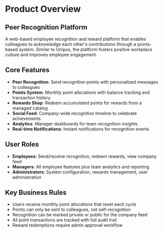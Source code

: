 # Product Overview

## Peer Recognition Platform

A web-based employee recognition and reward platform that enables colleagues to acknowledge each other's contributions through a points-based system. Similar to Unipos, the platform fosters positive workplace culture and improves employee engagement.

## Core Features

- **Peer Recognition**: Send recognition points with personalized messages to colleagues
- **Points System**: Monthly point allocations with balance tracking and transaction history
- **Rewards Shop**: Redeem accumulated points for rewards from a managed catalog
- **Social Feed**: Company-wide recognition timeline to celebrate achievements
- **Analytics**: Manager dashboards for team recognition insights
- **Real-time Notifications**: Instant notifications for recognition events

## User Roles

- **Employees**: Send/receive recognition, redeem rewards, view company feed
- **Managers**: All employee features plus team analytics and reporting
- **Administrators**: System configuration, rewards management, user administration

## Key Business Rules

- Users receive monthly point allocations that reset each cycle
- Points can only be sent to colleagues, not self-recognition
- Recognition can be marked private or public for the company feed
- All point transactions are tracked with full audit trail
- Reward redemptions require admin approval workflow